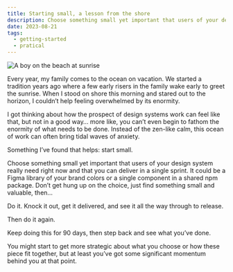 ```yaml
---
title: Starting small, a lesson from the shore
description: Choose something small yet important that users of your design system really need right now and knock it out.
date: 2023-08-21
tags:
  - getting-started
  - pratical
---
```


![A boy on the beach at sunrise](https://practicaldesignsystems.com/assets/i/post-sunrise-small.jpg)

Every year, my family comes to the ocean on vacation. We started a tradition years ago where a few early risers in the family wake early to greet the sunrise. When I stood on shore this morning and stared out to the horizon, I couldn’t help feeling overwhelmed by its enormity.

I got thinking about how the prospect of design systems work can feel like that, but not in a good way… more like, you can’t even begin to fathom the enormity of what needs to be done. Instead of the zen-like calm, this ocean of work can often bring tidal waves of anxiety.

Something I’ve found that helps: start small.

Choose something small yet important that users of your design system really need right now and that you can deliver in a single sprint. It could be a Figma library of your brand colors or a single component in a shared npm package. Don’t get hung up on the choice, just find something small and valuable, then…

Do it. Knock it out, get it delivered, and see it all the way through to release.

Then do it again.

Keep doing this for 90 days, then step back and see what you’ve done.

You might start to get more strategic about what you choose or how these piece fit together, but at least you’ve got some significant momentum behind you at that point.
